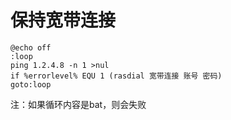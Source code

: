 # 保持宽带连接

```
@echo off
:loop
ping 1.2.4.8 -n 1 >nul
if %errorlevel% EQU 1 (rasdial 宽带连接 账号 密码)
goto:loop
```

注：如果循环内容是bat，则会失败

